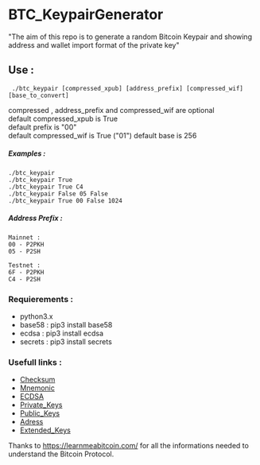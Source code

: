# BTC_KeypairGenerator

"The aim of this repo is to generate a random Bitcoin Keypair and showing address and wallet import format of the private key"

##  Use :

```
 ./btc_keypair [compressed_xpub] [address_prefix] [compressed_wif] [base_to_convert]
```
compressed , address_prefix and compressed_wif are optional  
default compressed_xpub is True  
default prefix is "00"  
default compressed_wif is True ("01")
default base is 256

 ##### Examples :
 `````
 ./btc_keypair 
 ./btc_keypair True
 ./btc_keypair True C4
 ./btc_keypair False 05 False
 ./btc_keypair True 00 False 1024
 `````
 ##### Address Prefix :
 `````
 Mainnet : 
 00 - P2PKH
 05 - P2SH
 
 Testnet :
 6F - P2PKH
 C4 - P2SH
 `````

### Requierements :

- python3.x
- base58  : pip3 install base58
- ecdsa   : pip3 install ecdsa
- secrets : pip3 install secrets



### Usefull links :

- [Checksum](https://learnmeabitcoin.com/technical/checksum)
- [Mnemonic](https://learnmeabitcoin.com/technical/mnemonic)
- [ECDSA](https://learnmeabitcoin.com/technical/ecdsa)
- [Private_Keys](https://learnmeabitcoin.com/technical/private-key)
- [Public_Keys](https://learnmeabitcoin.com/technical/public-key)
- [Adress](https://learnmeabitcoin.com/technical/address)
- [Extended_Keys](https://learnmeabitcoin.com/technical/extended-keys)

Thanks to https://learnmeabitcoin.com/ for all the informations needed to understand the Bitcoin Protocol.
